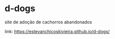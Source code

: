 # d-dogs
site de adoção de cachorros abandonados 

link: https://estevanchicoskivieira.github.io/d-dogs/

